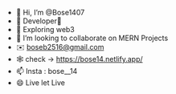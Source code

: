 - 👋 Hi, I’m @Bose1407
- 👀 Developer🐺
- 🌱 Exploring web3
- 💞️ I’m looking to collaborate on MERN Projects
- ✉️ boseb2516@gmail.com
- 🕸️ check -> https://bose14.netlify.app/
- 📫 Insta : bose__14
- 😄 Live let Live
  

<!---
Bose1407/Bose1407 is a ✨ special ✨ repository because its `README.md` (this file) appears on your GitHub profile.
You can click the Preview link to take a look at your changes.
--->
